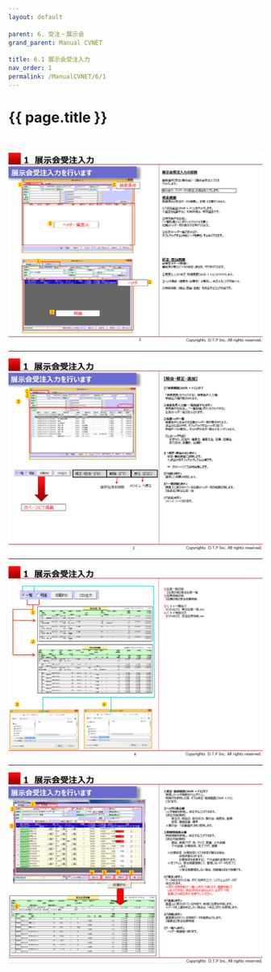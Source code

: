 ```yaml
---
layout: default

parent: 6. 受注・展示会
grand_parent: Manual CVNET

title: 6.1 展示会受注入力
nav_order: 1
permalink: /ManualCVNET/6/1
---
```


# {{ page.title }} <br/><br/>

<a href="/img/Jyucyutenjikai/J3.PNG" target="_blank">
<img src="/img/Jyucyutenjikai/J3.PNG" alt="login image"></a>

---

<a href="/img/Jyucyutenjikai/J4.PNG" target="_blank">
<img src="/img/Jyucyutenjikai/J4.PNG" alt="login image"></a>

---

<a href="/img/Jyucyutenjikai/J5.PNG" target="_blank">
<img src="/img/Jyucyutenjikai/J5.PNG" alt="login image"></a>

---

<a href="/img/Jyucyutenjikai/J6.PNG" target="_blank">
<img src="/img/Jyucyutenjikai/J6.PNG" alt="login image"></a>

